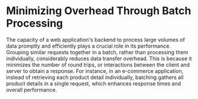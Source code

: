 # Minimizing Overhead Through Batch Processing

The capacity of a web application's backend to process large volumes of data promptly and efficiently plays a crucial role in its performance. Grouping similar requests together in a batch, rather than processing them individually, considerably reduces data transfer overhead. This is because it minimizes the number of round trips, or interactions between the client and server to obtain a response. For instance, in an e-commerce application, instead of retrieving each product detail individually, batching gathers all product details in a single request, which enhances response times and overall performance.